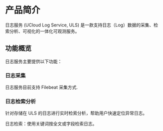 # 产品简介

日志服务 (UCloud Log Service,  ULS) 是一款支持日志（Log）数据的采集、检索分析、可视化的一体化可观测服务。

## 功能概览

日志服务主要提供以下功能：

### 日志采集

日志服务目前支持 Filebeat 采集方式.

### 日志检索分析

针对存储在 ULS 的日志进行实时检索分析，帮助用户快速定位异常日志。

日志检索：使用关键词按全文或字段检索日志。